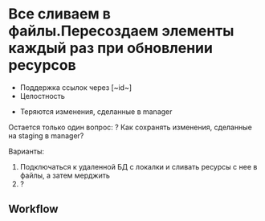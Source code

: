 # Все сливаем в файлы.Пересоздаем элементы каждый раз при обновлении ресурсов

+ Поддержка ссылок через [~id~]
+ Целостность
- Теряются изменения, сделанные в manager


Остается только один вопрос:
? Как сохранять изменения, сделанные на staging в manager?


Варианты:
1. Подключаться к удаленной БД с локалки и сливать ресурсы с нее в файлы, а затем мерджить
2. ?



## Workflow
